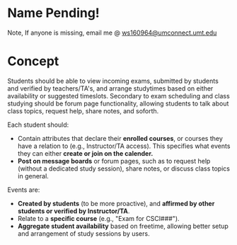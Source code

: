 # Name Pending!
Note, 
If anyone is missing, email me @ ws160964@umconnect.umt.edu


# Concept
Students should be able to view incoming exams, submitted by students and verified by teachers/TA's, and arrange studytimes based on either availability or suggested timeslots.
Secondary to exam scheduling and class studying should be forum page functionality, allowing students to talk about class topics, request help, share notes, and soforth.

Each student should: 
- Contain attributes that declare their **enrolled courses**, or courses they have a relation to (e.g., Instructor/TA access). This specifies what events they can either **create or join on the calender.**
- **Post on message boards** or forum pages, such as to request help (without a dedicated study session), share notes, or discuss class topics in general.

Events are:
- **Created by students** (to be more proactive), and **affirmed by other students or verified by Instructor/TA**.
- Relate to a **specific course** (e.g., "Exam for CSCI###").
- **Aggregate student availability** based on freetime, allowing better setup and arrangement of study sessions by users.
